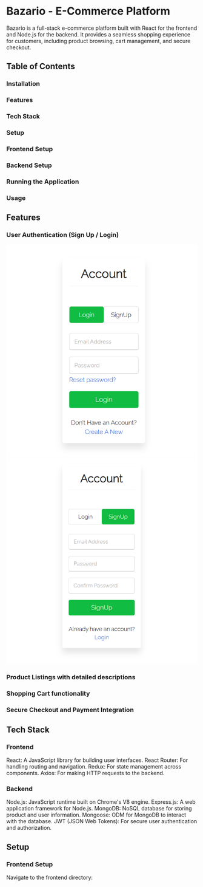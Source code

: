 
# **Bazario - E-Commerce Platform**
Bazario is a full-stack e-commerce platform built with React for the frontend and Node.js for the backend. It provides a seamless shopping experience for customers, including product browsing, cart management, and secure checkout.

## **Table of Contents**
### Installation
### Features
### Tech Stack
### Setup
### Frontend Setup
### Backend Setup
### Running the Application
### Usage

## **Features**
### User Authentication (Sign Up / Login)
![Alt text](https://github.com/Tahsheen786/Bazario/blob/ec8d1487b35aa8e1117841e834442d4d61608764/frontend/public/Screenshot%202025-05-09%20124038.png)
![Alt text](https://github.com/Tahsheen786/Bazario/blob/6084ce063225e4f613a4fe9d5d77976a7a0ebee8/frontend/public/Screenshot%202025-05-09%20124046.png)

### Product Listings with detailed descriptions


### Shopping Cart functionality

### Secure Checkout and Payment Integration

## **Tech Stack**
### Frontend
React: A JavaScript library for building user interfaces.
React Router: For handling routing and navigation.
Redux: For state management across components.
Axios: For making HTTP requests to the backend.

### Backend
Node.js: JavaScript runtime built on Chrome's V8 engine.
Express.js: A web application framework for Node.js.
MongoDB: NoSQL database for storing product and user information.
Mongoose: ODM for MongoDB to interact with the database.
JWT (JSON Web Tokens): For secure user authentication and authorization.

## **Setup**
### Frontend Setup
Navigate to the frontend directory:
